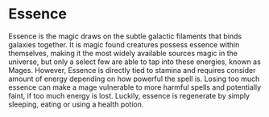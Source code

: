 # Essence

Essence is the magic draws on the subtle galactic filaments that binds galaxies together. It is magic found creatures possess essence within themselves, making it the most widely available sources magic in the universe, but only a select few are able to tap into these energies, known as Mages. However, Essence is directly tied to stamina and requires consider amount of energy depending on how powerful the spell is. Losing too much essence can make a mage vulnerable to more harmful spells and potentially faint, if too much energy is lost. Luckily, essence is regenerate by simply sleeping, eating or using a health potion.
